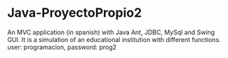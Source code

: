# Java-ProyectoPropio2
An MVC application (in spanish) with Java Ant, JDBC, MySql and Swing GUI. It is a simulation of an educational institution with different functions.
user: programacion, password: prog2

